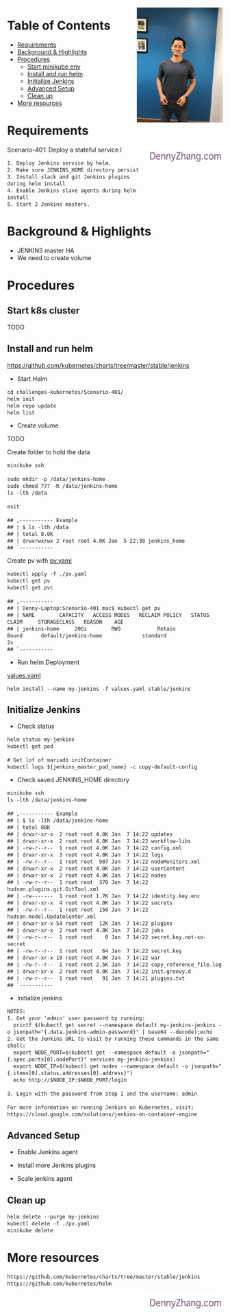 <a href="https://www.dennyzhang.com"><img align="right" width="201" height="268" src="https://raw.githubusercontent.com/USDevOps/mywechat-slack-group/master/images/denny_201706.png"></a>

Table of Contents
=================

   * [Requirements](#requirements)
   * [Background &amp; Highlights](#background--highlights)
   * [Procedures](#procedures)
      * [Start minikube env](#start-minikube-env)
      * [Install and run helm](#install-and-run-helm)
      * [Initialize Jenkins](#initialize-jenkins)
      * [Advanced Setup](#advanced-setup)
      * [Clean up](#clean-up)
   * [More resources](#more-resources)

# Requirements
<a href="https://www.dennyzhang.com"><img align="right" width="185" height="37" src="https://raw.githubusercontent.com/USDevOps/mywechat-slack-group/master/images/dns_small.png"></a>

Scenario-401: Deploy a stateful service I
```
1. Deploy Jenkins service by helm.
2. Make sure JENKINS_HOME directory persist
3. Install slack and git Jenkins plugins during helm install
4. Enable Jenkins slave agents during helm install
5. Start 2 Jenkins masters.
```

# Background & Highlights
- JENKINS master HA
- We need to create volume

# Procedures

## Start k8s cluster
TODO

## Install and run helm

https://github.com/kubernetes/charts/tree/master/stable/jenkins

- Start Helm
```
cd challenges-kubernetes/Scenario-401/
helm init
helm repo update
helm list
```

- Create volume

TODO

Create folder to hold the data
```
minikube ssh

sudo mkdir -p /data/jenkins-home
sudo chmod 777 -R /data/jenkins-home
ls -lth /data

exit

## ,----------- Example
## | $ ls -lth /data
## | total 8.0K
## | drwxrwxrwx 2 root root 4.0K Jan  5 22:38 jenkins_home
## `-----------
```

Create pv with [pv.yaml](pv.yaml)
```
kubectl apply -f ./pv.yaml
kubectl get pv
kubectl get pvc

## ,-----------
## | Denny-Laptop:Scenario-401 mac$ kubectl get pv
## | NAME        CAPACITY   ACCESS MODES   RECLAIM POLICY   STATUS      CLAIM     STORAGECLASS   REASON    AGE
## | jenkins-home     20Gi        RWO            Retain           Bound      default/jenkins-home             standard                 2s
## `-----------
```

- Run helm Deployment

[values.yaml](values.yaml)
```
helm install --name my-jenkins -f values.yaml stable/jenkins
```

## Initialize Jenkins

- Check status
```
helm status my-jenkins
kubectl get pod

# Get lof of mariadb initContainer
kubectl logs ${jenkins_master_pod_name} -c copy-default-config
```

- Check saved JENKINS_HOME directory
```
minikube ssh
ls -lth /data/jenkins-home

## ,----------- Example
## | $ ls -lth /data/jenkins-home
## | total 80K
## | drwxr-xr-x  2 root root 4.0K Jan  7 14:22 updates
## | drwxr-xr-x  2 root root 4.0K Jan  7 14:22 workflow-libs
## | -rw-r--r--  1 root root 4.0K Jan  7 14:22 config.xml
## | drwxr-xr-x  3 root root 4.0K Jan  7 14:22 logs
## | -rw-r--r--  1 root root  907 Jan  7 14:22 nodeMonitors.xml
## | drwxr-xr-x  2 root root 4.0K Jan  7 14:22 userContent
## | drwxr-xr-x  2 root root 4.0K Jan  7 14:22 nodes
## | -rw-r--r--  1 root root  370 Jan  7 14:22 hudson.plugins.git.GitTool.xml
## | -rw-------  1 root root 1.7K Jan  7 14:22 identity.key.enc
## | drwxr-xr-x  4 root root 4.0K Jan  7 14:22 secrets
## | -rw-r--r--  1 root root  156 Jan  7 14:22 hudson.model.UpdateCenter.xml
## | drwxr-xr-x 54 root root  12K Jan  7 14:22 plugins
## | drwxr-xr-x  2 root root 4.0K Jan  7 14:22 jobs
## | -rw-r--r--  1 root root    0 Jan  7 14:22 secret.key.not-so-secret
## | -rw-r--r--  1 root root   64 Jan  7 14:22 secret.key
## | drwxr-xr-x 10 root root 4.0K Jan  7 14:22 war
## | -rw-r--r--  1 root root 2.5K Jan  7 14:22 copy_reference_file.log
## | drwxr-xr-x  2 root root 4.0K Jan  7 14:22 init.groovy.d
## | -rw-r--r--  1 root root   91 Jan  7 14:21 plugins.txt
## `-----------
```

- Initialize jenkins
```
NOTES:
1. Get your 'admin' user password by running:
  printf $(kubectl get secret --namespace default my-jenkins-jenkins -o jsonpath="{.data.jenkins-admin-password}" | base64 --decode);echo
2. Get the Jenkins URL to visit by running these commands in the same shell:
  export NODE_PORT=$(kubectl get --namespace default -o jsonpath="{.spec.ports[0].nodePort}" services my-jenkins-jenkins)
  export NODE_IP=$(kubectl get nodes --namespace default -o jsonpath="{.items[0].status.addresses[0].address}")
  echo http://$NODE_IP:$NODE_PORT/login

3. Login with the password from step 1 and the username: admin

For more information on running Jenkins on Kubernetes, visit:
https://cloud.google.com/solutions/jenkins-on-container-engine
```

## Advanced Setup
- Enable Jenkins agent

- Install more Jenkins plugins

- Scale jenkins agent

## Clean up

```
helm delete --purge my-jenkins
kubectl delete -f ./pv.yaml
minikube delete
```

# More resources

```
https://github.com/kubernetes/charts/tree/master/stable/jenkins
https://github.com/kubernetes/helm
```
<a href="https://www.dennyzhang.com"><img align="right" width="185" height="37" src="https://raw.githubusercontent.com/USDevOps/mywechat-slack-group/master/images/dns_small.png"></a>
